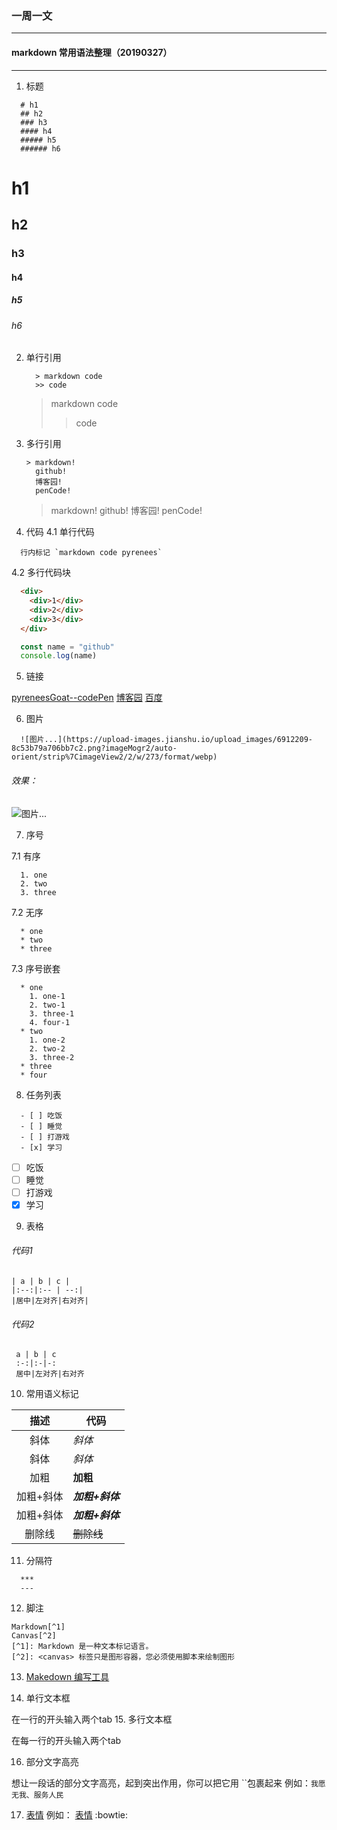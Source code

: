 ### 一周一文
----

#### markdown 常用语法整理（20190327）
----

1. 标题

  ```
    # h1
    ## h2
    ### h3
    #### h4
    ##### h5
    ###### h6
  ```

  # h1
  ## h2
  ### h3
  #### h4
  ##### h5
  ###### h6
2. 单行引用

    ```
      > markdown code
      >> code
    ```
    > markdown code
    >> code
3. 多行引用

    ```
    > markdown!
      github!
      博客园!
      penCode!
    ```
    > markdown!
    github!
    博客园!
    penCode!

4. 代码
  4.1 单行代码
  ```
    行内标记 `markdown code pyrenees`
  ```
  4.2 多行代码块
  ```html
    <div>
      <div>1</div>
      <div>2</div>
      <div>3</div>
    </div>
  ```

  ```javascript
    const name = "github"
    console.log(name)
  ```

5. 链接

  [pyreneesGoat--codePen](https://codepen.io/pyreneesgoat/)
  [博客园](https://home.cnblogs.com/u/lhd404/)
  [百度](http://www.baidu.com/)

6. 图片

  ```
    ![图片...](https://upload-images.jianshu.io/upload_images/6912209-8c53b79a706bb7c2.png?imageMogr2/auto-orient/strip%7CimageView2/2/w/273/format/webp)
  ```

  ###### 效果：
  ![图片...](https://upload-images.jianshu.io/upload_images/6912209-8c53b79a706bb7c2.png?imageMogr2/auto-orient/strip%7CimageView2/2/w/273/format/webp)


7. 序号

  7.1 有序

  ```
    1. one
    2. two
    3. three

  ```

  7.2 无序

  ```
    * one
    * two
    * three
  ```

  7.3 序号嵌套

  ```
    * one
      1. one-1
      2. two-1
      3. three-1
      4. four-1
    * two
      1. one-2
      2. two-2
      3. three-2
    * three
    * four
  ```

8. 任务列表

  ```
    - [ ] 吃饭
    - [ ] 睡觉
    - [ ] 打游戏
    - [x] 学习
  ```

  - [ ] 吃饭
  - [ ] 睡觉
  - [ ] 打游戏
  - [x] 学习

9. 表格

  ###### 代码1

```
| a | b | c |
|:--:|:-- | --:|
|居中|左对齐|右对齐|
```
  ###### 代码2

```
 a | b | c
 :-:|:-|-:
 居中|左对齐|右对齐
```

10. 常用语义标记

|   描述    | 代码            |
|:---------:| --------------- |
|   斜体    | *斜体*          |
|   斜体    | _斜体_          |
|   加粗    | **加粗**        |
| 加粗+斜体 | ***加粗+斜体*** |
| 加粗+斜体 | **_加粗+斜体_** |
|  删除线   | ~~删除线~~      |

11. 分隔符
  ```
    ***
    ---
  ```
12. 脚注
  ```
  Markdown[^1]
  Canvas[^2]
  [^1]: Markdown 是一种文本标记语言。
  [^2]: <canvas> 标签只是图形容器，您必须使用脚本来绘制图形
  ```
13. [Makedown 编写工具](https://typora.io/)

14. 单行文本框

在一行的开头输入两个tab
15. 多行文本框

在每一行的开头输入两个tab

16. 部分文字高亮

想让一段话的部分文字高亮，起到突出作用，你可以把它用 ``包裹起来
例如：`我愿无我、服务人民`

17. [表情](https://github.com/guodongxiaren/README/blob/master/emoji.md)
例如：
[表情](https://github.com/guodongxiaren/README/blob/master/emoji.md)
:bowtie:
